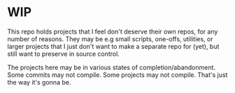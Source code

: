 # WIP

This repo holds projects that I feel don't deserve their own repos, for any number of reasons.  They may be e.g small scripts, one-offs, utilities, or larger projects that I just don't want to make a separate repo for (yet), but still want to preserve in source control.

The projects here may be in various states of completion/abandonment.  Some commits may not compile. Some projects may not compile.  That's just the way it's gonna be.